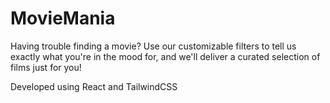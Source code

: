 # MovieMania

Having trouble finding a movie? Use our customizable filters to tell us exactly what you're in 
the mood for, and we'll deliver a curated selection of films just for you!

Developed using React and TailwindCSS